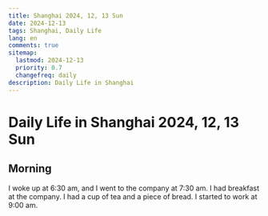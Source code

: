 ```yaml
---
title: Shanghai 2024, 12, 13 Sun 
date: 2024-12-13
tags: Shanghai, Daily Life
lang: en
comments: true
sitemap:
  lastmod: 2024-12-13
  priority: 0.7
  changefreq: daily
description: Daily Life in Shanghai
---
```


# Daily Life in Shanghai 2024, 12, 13 Sun

## Morning

I woke up at 6:30 am, and I went to the company at 7:30 am. I had breakfast at the company. I had a cup of tea and a piece of bread. I started to work at 9:00 am. 